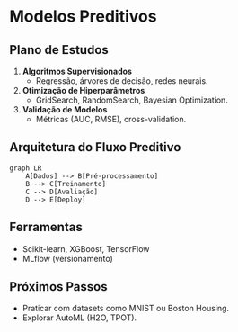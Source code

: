 # Modelos Preditivos

## Plano de Estudos
1. **Algoritmos Supervisionados**
   - Regressão, árvores de decisão, redes neurais.
2. **Otimização de Hiperparâmetros**
   - GridSearch, RandomSearch, Bayesian Optimization.
3. **Validação de Modelos**
   - Métricas (AUC, RMSE), cross-validation.

## Arquitetura do Fluxo Preditivo
```mermaid
graph LR
    A[Dados] --> B[Pré-processamento]
    B --> C[Treinamento]
    C --> D[Avaliação]
    D --> E[Deploy]
```

## Ferramentas
- Scikit-learn, XGBoost, TensorFlow
- MLflow (versionamento)

## Próximos Passos
- Praticar com datasets como MNIST ou Boston Housing.
- Explorar AutoML (H2O, TPOT).